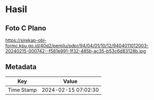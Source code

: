 # Hasil

## Foto C Plano

https://sirekap-obj-formc.kpu.go.id/40d2/pemilu/pdpr/94/04/01/10/12/9404011012003-20240215-000742--f581e991-1f32-485b-ac35-b53c6d83128b.jpg


## Metadata

| Key        | Value               |
| ---------- | ------------------- |
| Time Stamp | 2024-02-15 07:02:30 |



